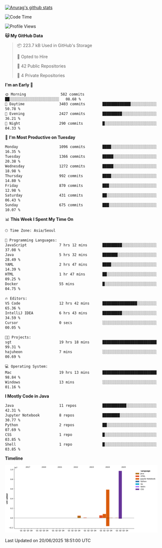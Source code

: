 [![Anurag's github stats](https://github-readme-stats.vercel.app/api?username=hajubal)](https://github.com/anuraghazra/github-readme-stats)

<!--START_SECTION:waka-->
![Code Time](http://img.shields.io/badge/Code%20Time-523%20hrs%2046%20mins-blue)

![Profile Views](http://img.shields.io/badge/Profile%20Views-0-blue)

**🐱 My GitHub Data** 

> 📦 223.7 kB Used in GitHub's Storage 
 > 
> 💼 Opted to Hire
 > 
> 📜 42 Public Repositories 
 > 
> 🔑 4 Private Repositories 
 > 
**I'm an Early 🐤** 

```text
🌞 Morning                582 commits         ██░░░░░░░░░░░░░░░░░░░░░░░   08.68 % 
🌆 Daytime                3403 commits        █████████████░░░░░░░░░░░░   50.78 % 
🌃 Evening                2427 commits        █████████░░░░░░░░░░░░░░░░   36.21 % 
🌙 Night                  290 commits         █░░░░░░░░░░░░░░░░░░░░░░░░   04.33 % 
```
📅 **I'm Most Productive on Tuesday** 

```text
Monday                   1096 commits        ████░░░░░░░░░░░░░░░░░░░░░   16.35 % 
Tuesday                  1366 commits        █████░░░░░░░░░░░░░░░░░░░░   20.38 % 
Wednesday                1272 commits        █████░░░░░░░░░░░░░░░░░░░░   18.98 % 
Thursday                 992 commits         ████░░░░░░░░░░░░░░░░░░░░░   14.80 % 
Friday                   870 commits         ███░░░░░░░░░░░░░░░░░░░░░░   12.98 % 
Saturday                 431 commits         ██░░░░░░░░░░░░░░░░░░░░░░░   06.43 % 
Sunday                   675 commits         ███░░░░░░░░░░░░░░░░░░░░░░   10.07 % 
```


📊 **This Week I Spent My Time On** 

```text
🕑︎ Time Zone: Asia/Seoul

💬 Programming Languages: 
JavaScript               7 hrs 12 mins       █████████░░░░░░░░░░░░░░░░   37.08 % 
Java                     5 hrs 32 mins       ███████░░░░░░░░░░░░░░░░░░   28.49 % 
YAML                     2 hrs 47 mins       ████░░░░░░░░░░░░░░░░░░░░░   14.39 % 
HTML                     1 hr 47 mins        ██░░░░░░░░░░░░░░░░░░░░░░░   09.25 % 
Docker                   55 mins             █░░░░░░░░░░░░░░░░░░░░░░░░   04.75 % 

🔥 Editors: 
VS Code                  12 hrs 42 mins      ████████████████░░░░░░░░░   65.36 % 
IntelliJ IDEA            6 hrs 43 mins       █████████░░░░░░░░░░░░░░░░   34.59 % 
Cursor                   0 secs              ░░░░░░░░░░░░░░░░░░░░░░░░░   00.05 % 

🐱‍💻 Projects: 
sgt                      19 hrs 18 mins      █████████████████████████   99.31 % 
hajuheon                 7 mins              ░░░░░░░░░░░░░░░░░░░░░░░░░   00.69 % 

💻 Operating System: 
Mac                      19 hrs 13 mins      █████████████████████████   98.84 % 
Windows                  13 mins             ░░░░░░░░░░░░░░░░░░░░░░░░░   01.16 % 
```

**I Mostly Code in Java** 

```text
Java                     11 repos            ███████████░░░░░░░░░░░░░░   42.31 % 
Jupyter Notebook         8 repos             ████████░░░░░░░░░░░░░░░░░   30.77 % 
Python                   2 repos             ██░░░░░░░░░░░░░░░░░░░░░░░   07.69 % 
CSS                      1 repo              █░░░░░░░░░░░░░░░░░░░░░░░░   03.85 % 
Shell                    1 repo              █░░░░░░░░░░░░░░░░░░░░░░░░   03.85 % 
```



**Timeline**

![Lines of Code chart](https://raw.githubusercontent.com/hajubal/hajubal/main/assets/bar_graph.png)


 Last Updated on 20/06/2025 18:51:00 UTC
<!--END_SECTION:waka-->